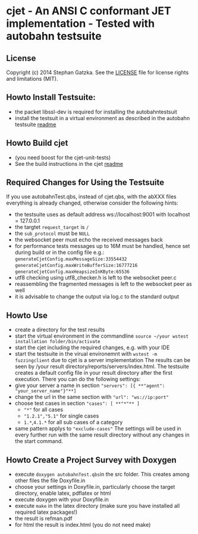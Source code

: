 # cjet - An ANSI C conformant JET implementation - Tested with autobahn testsuite

## License
Copyright (c) 2014 Stephan Gatzka. See the [LICENSE](LICENSE) file for license rights and
limitations (MIT).

## Howto Install Testsuite:
- the packet libssl-dev is required for installing the autobahntestsuit
- install the testsuit in a virtual environment as described in the autobahn testsuite [readme](https://github.com/crossbario/autobahn-testsuite)

## Howto Build cjet
- (you need boost for the cjet-unit-tests)
- See the build instructions in the cjet [readme](https://github.com/gatzka/cjet)

## Required Changes for Using the Testsuite
If you use autobahnTest.qbs, instead of cjet.qbs, with the abXXX files everything is already changed, otherwise consider the following hints:
- the testsuite uses as default address ws://localhost:9001 with localhost = 127.0.0.1
- the targtet `request_target` is `/`
- the `sub_protocol` must be `NULL`
- the websocket peer must echo the received messages back
- for performance tests messages up to 16M must be handled, hence set during build or in the config file e.g.: `generateCjetConfig.maxMessageSize:33554432` `generateCjetConfig.maxWriteBufferSize:16777216` `generateCjetConfig.maxHeapsizeInKByte:65536`
- utf8 checking using utf8\_checker.h is left to the websocket peer.c
- reassembling the fragmented messages is left to the websocket peer as well
- it is advisable to change the output via log.c to the standard output

## Howto Use
- create a directory for the test results
- start the virtual environment in the commandline `source ~/your wstest installation folder/bin/activate`
- start the cjet including the required changes, e.g. with your IDE
- start the testsuite in the virual environemnt with `wstest -m fuzzingclient` due to cjet is a server implementation
The results can be seen by /your result directory/reports/servers/index.html. The testsuite creates a default config file in your result directory after the first execution. There you can do the following settings:
- give your server a name in section `"servers": [{ **"agent": "your_server_name"}"**]`
- change the url in the same section with `"url": "ws://ip:port"`
- choose test cases in section `"cases": [ **"*"** ]`
    - `"*"` for all cases
    - `"1.2.1","5.1"` for single cases
    - `1.*`,`4.1.*` for all sub cases of a category
- same pattern applys to `"exclude-cases"`
The settings will be used in every further run with the same result directory without any changes in the start command.

## Howto Create a Project Survey with Doxygen
- execute `doxygen autobahnTest.qbs`in the src folder. This creates among other files the file Doxyfile.in
- choose your settings in Doxyfile.in, particularly choose the target directory, enable latex, pdflatex or html
- execute doxygen with your Doxyfile.in
- execute `make` in the latex directory (make sure you have installed all required latex packages!)
- the result is refman.pdf
- for html the result is index.html (you do not need make)
